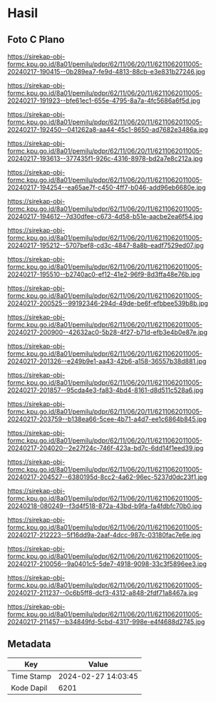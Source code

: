 # Hasil

## Foto C Plano

https://sirekap-obj-formc.kpu.go.id/8a01/pemilu/pdpr/62/11/06/20/11/6211062011005-20240217-190415--0b289ea7-fe9d-4813-88cb-e3e831b27246.jpg

https://sirekap-obj-formc.kpu.go.id/8a01/pemilu/pdpr/62/11/06/20/11/6211062011005-20240217-191923--bfe61ec1-655e-4795-8a7a-4fc5686a6f5d.jpg

https://sirekap-obj-formc.kpu.go.id/8a01/pemilu/pdpr/62/11/06/20/11/6211062011005-20240217-192450--041262a8-aa44-45c1-8650-ad7682e3486a.jpg

https://sirekap-obj-formc.kpu.go.id/8a01/pemilu/pdpr/62/11/06/20/11/6211062011005-20240217-193613--377435f1-926c-4316-8978-bd2a7e8c212a.jpg

https://sirekap-obj-formc.kpu.go.id/8a01/pemilu/pdpr/62/11/06/20/11/6211062011005-20240217-194254--ea65ae7f-c450-4ff7-b046-add96eb6680e.jpg

https://sirekap-obj-formc.kpu.go.id/8a01/pemilu/pdpr/62/11/06/20/11/6211062011005-20240217-194612--7d30dfee-c673-4d58-b51e-aacbe2ea6f54.jpg

https://sirekap-obj-formc.kpu.go.id/8a01/pemilu/pdpr/62/11/06/20/11/6211062011005-20240217-195212--5707bef8-cd3c-4847-8a8b-eadf7529ed07.jpg

https://sirekap-obj-formc.kpu.go.id/8a01/pemilu/pdpr/62/11/06/20/11/6211062011005-20240217-195510--b2740ac0-ef12-41e2-96f9-8d3ffa48e76b.jpg

https://sirekap-obj-formc.kpu.go.id/8a01/pemilu/pdpr/62/11/06/20/11/6211062011005-20240217-200525--99192346-294d-49de-be6f-efbbee539b8b.jpg

https://sirekap-obj-formc.kpu.go.id/8a01/pemilu/pdpr/62/11/06/20/11/6211062011005-20240217-200900--42632ac0-5b28-4f27-b71d-efb3e4b0e87e.jpg

https://sirekap-obj-formc.kpu.go.id/8a01/pemilu/pdpr/62/11/06/20/11/6211062011005-20240217-201326--e249b9e1-aa43-42b6-a158-36557b38d881.jpg

https://sirekap-obj-formc.kpu.go.id/8a01/pemilu/pdpr/62/11/06/20/11/6211062011005-20240217-201857--95cda4e3-fa83-4bd4-8161-d8d511c528a6.jpg

https://sirekap-obj-formc.kpu.go.id/8a01/pemilu/pdpr/62/11/06/20/11/6211062011005-20240217-203759--b138ea66-5cee-4b71-a4d7-ee1c6864b845.jpg

https://sirekap-obj-formc.kpu.go.id/8a01/pemilu/pdpr/62/11/06/20/11/6211062011005-20240217-204020--2e27f24c-746f-423a-bd7c-6dd14f1eed39.jpg

https://sirekap-obj-formc.kpu.go.id/8a01/pemilu/pdpr/62/11/06/20/11/6211062011005-20240217-204527--6380195d-8cc2-4a62-96ec-5237d0dc23f1.jpg

https://sirekap-obj-formc.kpu.go.id/8a01/pemilu/pdpr/62/11/06/20/11/6211062011005-20240218-080249--f3d4f518-872a-43bd-b9fa-fa4fdbfc70b0.jpg

https://sirekap-obj-formc.kpu.go.id/8a01/pemilu/pdpr/62/11/06/20/11/6211062011005-20240217-212223--5f16dd9a-2aaf-4dcc-987c-03180fac7e6e.jpg

https://sirekap-obj-formc.kpu.go.id/8a01/pemilu/pdpr/62/11/06/20/11/6211062011005-20240217-210056--9a0401c5-5de7-4918-9098-33c3f5896ee3.jpg

https://sirekap-obj-formc.kpu.go.id/8a01/pemilu/pdpr/62/11/06/20/11/6211062011005-20240217-211237--0c6b5ff8-dcf3-4312-a848-2fdf71a8467a.jpg

https://sirekap-obj-formc.kpu.go.id/8a01/pemilu/pdpr/62/11/06/20/11/6211062011005-20240217-211457--b34849fd-5cbd-4317-998e-e4f4688d2745.jpg


## Metadata

| Key        | Value               |
| ---------- | ------------------- |
| Time Stamp | 2024-02-27 14:03:45 |
| Kode Dapil | 6201                |



